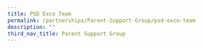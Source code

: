 ```yaml
---
title: PSD Exco Team
permalink: /partnerships/Parent-Support-Group/psd-exco-team
description: ""
third_nav_title: Parent Support Group
---
```

